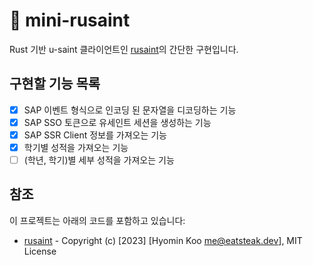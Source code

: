 # 🦀 mini-rusaint
Rust 기반 u-saint 클라이언트인 [rusaint](https://github.com/EATSTEAK/rusaint)의 간단한 구현입니다.

## 구현할 기능 목록
- [x] SAP 이벤트 형식으로 인코딩 된 문자열을 디코딩하는 기능
- [x] SAP SSO 토큰으로 유세인트 세션을 생성하는 기능
- [x] SAP SSR Client 정보를 가져오는 기능
- [x] 학기별 성적을 가져오는 기능
- [ ] (학년, 학기)별 세부 성적을 가져오는 기능 

## 참조
이 프로젝트는 아래의 코드를 포함하고 있습니다:
- [rusaint](https://github.com/EATSTEAK/rusaint) - Copyright (c) [2023] [Hyomin Koo <me@eatsteak.dev>], MIT License